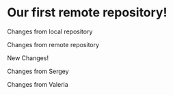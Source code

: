 # Our first remote repository! 

Changes from local repository

Changes from remote repository

New Changes!

Changes from Sergey

Changes from Valeria